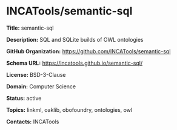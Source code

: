 # INCATools/semantic-sql

**Title:** semantic-sql

**Description:** SQL and SQLite builds of OWL ontologies

**GitHub Organization:** https://github.com/INCATools/semantic-sql

**Schema URL:** https://incatools.github.io/semantic-sql/

**License:** BSD-3-Clause

**Domain:** Computer Science

**Status:** active

**Topics:** linkml, oaklib, obofoundry, ontologies, owl

**Contacts:** INCATools